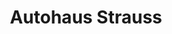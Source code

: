 ---
title: "Autohaus Strauss"
url: /sankt-michael-im-burgenland/autohaus-strauss/
shop: Autohaus
---
